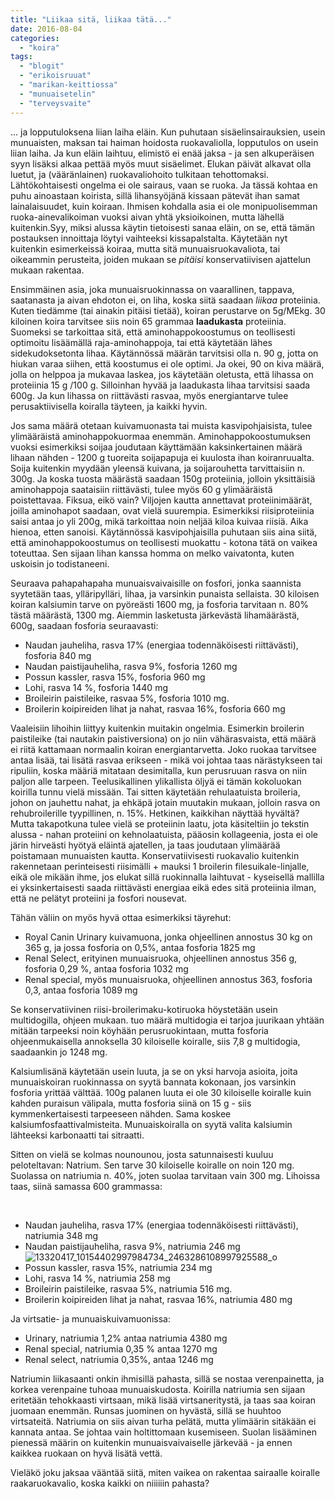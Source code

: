 ```yaml
---
title: "Liikaa sitä, liikaa tätä..."
date: 2016-08-04
categories: 
  - "koira"
tags: 
  - "blogit"
  - "erikoisruuat"
  - "marikan-keittiossa"
  - "munuaisetelin"
  - "terveysvaite"
---
```


... ja lopputuloksena liian laiha eläin. Kun puhutaan sisäelinsairauksien, usein munuaisten, maksan tai haiman hoidosta ruokavaliolla, lopputulos on usein liian laiha. Ja kun eläin laihtuu, elimistö ei enää jaksa - ja sen alkuperäisen syyn lisäksi alkaa pettää myös muut sisäelimet. Elukan päivät alkavat olla luetut, ja (vääränlainen) ruokavaliohoito tulkitaan tehottomaksi. Lähtökohtaisesti ongelma ei ole sairaus, vaan se ruoka. Ja tässä kohtaa en puhu ainoastaan koirista, sillä lihansyöjänä kissaan pätevät ihan samat lainalaisuudet, kuin koiraan. Ihmisen kohdalla asia ei ole monipuolisemman ruoka-ainevalikoiman vuoksi aivan yhtä yksioikoinen, mutta lähellä kuitenkin.<!--more-->Syy, miksi alussa käytin tietoisesti sanaa eläin, on se, että tämän postauksen innoittaja löytyi vaihteeksi kissapalstalta. Käytetään nyt kuitenkin esimerkeissä koiraa, mutta sitä munuaisruokavaliota, tai oikeammin perusteita, joiden mukaan se _pitäisi_ konservatiivisen ajattelun mukaan rakentaa.

Ensimmäinen asia, joka munuaisruokinnassa on vaarallinen, tappava, saatanasta ja aivan ehdoton ei, on liha, koska siitä saadaan _liikaa_ proteiinia. Kuten tiedämme (tai ainakin pitäisi tietää), koiran perustarve on 5g/MEkg. 30 kiloinen koira tarvitsee siis noin 65 grammaa **laadukasta** proteiinia. Suomeksi se tarkoittaa sitä, että aminohappokoostumus on teollisesti optimoitu lisäämällä raja-aminohappoja, tai että käytetään lähes sidekudoksetonta lihaa. Käytännössä määrän tarvitsisi olla n. 90 g, jotta on hiukan varaa siihen, että koostumus ei ole optimi. Ja okei, 90 on kiva määrä, jolla on helppoa ja mukavaa laskea, jos käytetään oletusta, että lihassa on proteiinia 15 g /100 g. Silloinhan hyvää ja laadukasta lihaa tarvitsisi saada 600g. Ja kun lihassa on riittävästi rasvaa, myös energiantarve tulee perusaktiivisella koiralla täyteen, ja kaikki hyvin.

Jos sama määrä otetaan kuivamuonasta tai muista kasvipohjaisista, tulee ylimääräistä aminohappokuormaa enemmän. Aminohappokoostumuksen vuoksi esimerkiksi soijaa joudutaan käyttämään kaksinkertainen määrä lihaan nähden - 1200 g tuoreita soijapapuja ei kuulosta ihan koiranruualta. Soija kuitenkin myydään yleensä kuivana, ja soijarouhetta tarvittaisiin n. 300g. Ja koska tuosta määrästä saadaan 150g proteiinia, jolloin yksittäisiä aminohappoja saataisiin riittävästi, tulee myös 60 g ylimääräistä poistettavaa. Fiksua, eikö vain? Viljojen kautta annettavat proteiinimäärät, joilla aminohapot saadaan, ovat vielä suurempia. Esimerkiksi riisiproteiinia saisi antaa jo yli 200g, mikä tarkoittaa noin neljää kiloa kuivaa riisiä. Aika hienoa, etten sanoisi. Käytännössä kasvipohjaisilla puhutaan siis aina siitä, että aminohappokoostumus on teollisesti muokattu - kotona tätä on vaikea toteuttaa. Sen sijaan lihan kanssa homma on melko vaivatonta, kuten uskoisin jo todistaneeni.

Seuraava pahapahapaha munuaisvaivaisille on fosfori, jonka saannista syytetään taas, ylläripylläri, lihaa, ja varsinkin punaista sellaista. 30 kiloisen koiran kalsiumin tarve on pyöreästi 1600 mg, ja fosforia tarvitaan n. 80% tästä määrästä, 1300 mg. Aiemmin lasketusta järkevästä lihamäärästä, 600g, saadaan fosforia seuraavasti:

- Naudan jauheliha, rasva 17% (energiaa todennäköisesti riittävästi), fosforia 840 mg
- Naudan paistijauheliha, rasva 9%, fosforia 1260 mg
- Possun kassler, rasva 15%, fosforia 960 mg
- Lohi, rasva 14 %, fosforia 1440 mg
- Broileirin paistileike, rasvaa 5%, fosforia 1010 mg.
- Broilerin koipireiden lihat ja nahat, rasvaa 16%, fosforia 660 mg

Vaaleisiin lihoihin liittyy kuitenkin muitakin ongelmia. Esimerkin broilerin paistileike (tai nautakin paistiversiona) on jo niin vähärasvaista, että määrä ei riitä kattamaan normaalin koiran energiantarvetta. Joko ruokaa tarvitsee antaa lisää, tai lisätä rasvaa erikseen - mikä voi johtaa taas närästykseen tai ripuliin, koska määriä mitataan desimitalla, kun perusruuan rasva on niin paljon alle tarpeen. Teelusikallinen ylikallista öljyä ei tämän kokoluokan koirilla tunnu vielä missään. Tai sitten käytetään rehulaatuista broileria, johon on jauhettu nahat, ja ehkäpä jotain muutakin mukaan, jolloin rasva on rehubroilerille tyypillinen, n. 15%. Hetkinen, kaikkihan näyttää hyvältä? Mutta takapotkuna tulee vielä se proteiinin laatu, jota käsiteltiin jo tekstin alussa - nahan proteiini on kehnolaatuista, pääosin kollageenia, josta ei ole järin hirveästi hyötyä eläintä ajatellen, ja taas joudutaan ylimäärää poistamaan munuaisten kautta. Konservatiivisesti ruokavalio kuitenkin rakennetaan perinteisesti riisimälli + mauksi 1 broilerin filesuikale-linjalle, eikä ole mikään ihme, jos elukat sillä ruokinnalla laihtuvat - kyseisellä mallilla ei yksinkertaisesti saada riittävästi energiaa eikä edes sitä proteiinia ilman, että ne pelätyt proteiini ja fosfori nousevat.

Tähän väliin on myös hyvä ottaa esimerkiksi täyrehut:

- Royal Canin Urinary kuivamuona, jonka ohjeellinen annostus 30 kg on 365 g, ja jossa fosforia on 0,5%, antaa fosforia 1825 mg
- Renal Select, erityinen munuaisruoka, ohjeellinen annostus 356 g, fosforia 0,29 %, antaa fosforia 1032 mg
- Renal special, myös munuaisruoka, ohjeellinen annostus 363, fosforia 0,3, antaa fosforia 1089 mg

Se konservatiivinen riisi-broilerimaku-kotiruoka höystetään usein multidogilla, ohjeen mukaan. tuo määrä multidogia ei tarjoa juurikaan yhtään mitään tarpeeksi noin köyhään perusruokintaan, mutta fosforia ohjeenmukaisella annoksella 30 kiloiselle koiralle, siis 7,8 g multidogia, saadaankin jo 1248 mg.

Kalsiumlisänä käytetään usein luuta, ja se on yksi harvoja asioita, joita munuaiskoiran ruokinnassa on syytä bannata kokonaan, jos varsinkin fosforia yrittää välttää. 100g palanen luuta ei ole 30 kiloiselle koiralle kuin kahden puraisun välipala, mutta fosforia siinä on 15 g - siis kymmenkertaisesti tarpeeseen nähden. Sama koskee kalsiumfosfaattivalmisteita. Munuaiskoiralla on syytä valita kalsiumin lähteeksi karbonaatti tai sitraatti.

Sitten on vielä se kolmas nounounou, josta satunnaisesti kuuluu peloteltavan: Natrium. Sen tarve 30 kiloiselle koiralle on noin 120 mg. Suolassa on natriumia n. 40%, joten suolaa tarvitaan vain 300 mg. Lihoissa taas, siinä samassa 600 grammassa:

 

- Naudan jauheliha, rasva 17% (energiaa todennäköisesti riittävästi), natriumia 348 mg
- Naudan paistijauheliha, rasva 9%, natriumia 246 mg![13320417_10154402997984734_2463286108997925588_o](images/13320417_10154402997984734_2463286108997925588_o-300x201.jpg)
- Possun kassler, rasva 15%, natriumia 234 mg
- Lohi, rasva 14 %, natriumia 258 mg
- Broileirin paistileike, rasvaa 5%, natriumia 516 mg.
- Broilerin koipireiden lihat ja nahat, rasvaa 16%, natriumia 480 mg

Ja virtsatie- ja munuaiskuivamuonissa:

- Urinary, natriumia 1,2% antaa natriumia 4380 mg
- Renal special, natriumia 0,35 % antaa 1270 mg
- Renal select, natriumia 0,35%, antaa 1246 mg

Natriumin liikasaanti onkin ihmisillä pahasta, sillä se nostaa verenpainetta, ja korkea verenpaine tuhoaa munuaiskudosta. Koirilla natriumia sen sijaan eritetään tehokkaasti virtsaan, mikä lisää virtsaneritystä, ja taas saa koiran juomaan enemmän. Runsas juominen on hyvästä, sillä se huuhtoo virtsateitä. Natriumia on siis aivan turha pelätä, mutta ylimäärin sitäkään ei kannata antaa. Se johtaa vain holtittomaan kusemiseen. Suolan lisääminen pienessä määrin on kuitenkin munuaisvaivaiselle järkevää - ja ennen kaikkea ruokaan on hyvä lisätä vettä.

Vieläkö joku jaksaa vääntää siitä, miten vaikea on rakentaa sairaalle koiralle raakaruokavalio, koska kaikki on niiiiiin pahasta?
